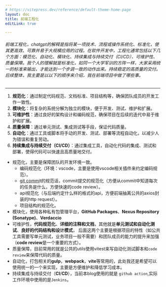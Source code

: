 ```yaml
---
# https://vitepress.dev/reference/default-theme-home-page
layout: doc
title: 前端工程化
editLink: true

---
```


###### 前端工程化，chatgpt的解释是指将某一项技术、流程或操作系统化、标准化，使其更高效、可靠并易于大规模应用的过程。在软件开发中，工程化通常包括以下几个方面：模范化、自动化、模块化、持续集成与持续交付（CI/CD）、可维护性、质量保障。我个人的理解就是标准化，如同一个大学军训的方阵一样，大家采用统一的标准来输出，才能达到一个步调一致的动作出来。持续稳定的高质量的交付。后续整体，我主要是以以下的顺序来介绍，我在前端项目中做了哪些事。


---

1. **规范化**：通过制定代码规范、文档标准、项目结构等，确保团队成员的开发工作一致性。
2. **模块化**：将复杂的系统分解为独立的模块，便于开发、测试、维护和扩展。
3. **可维护性**：通过良好的架构设计和编码规范，确保项目在后续的迭代中易于维护和扩展。
4. **质量保障**：通过单元测试、集成测试等手段，保证代码质量。
5. **自动化**：通过工具或脚本将手动的开发、测试、部署等流程自动化，以减少人为错误和重复劳动。
6. **持续集成与持续交付（**CI**/**CD**）**：通过集成工具，自动化代码的集成、测试和部署，使得代码可以快速且高质量地交付。



- 规范化，主要是保障团队的开发环境一致。
  - 编码规范化（环境：vscode，主要是使用vscode相关插件来约定编码规范）。
  - [git commi](./git.md)t的规范话，commit提交的规范化（方便从commit中知道每次的任务是什么，方便快速的code review）。
  - api规范化（与后端约定什么样的格式的api，方便前端抽离公共的axios封装的http request）。
  - 项目结构的规范化。
- 模块化，使用各种私有包管理平台，**GitHub Packages**、**Nexus Repository (Sonatype)**、**Verdaccio**
- 可维护性，**代码规范化**、**详细的注释和文档**，其他就是**单元测试和自动化测试**、**良好的代码结构和设计模式**， 后面这两个主要是根据项目的特性（如公共工具需要写单元测试，业务项目一般不需要）和团队成员的能力的提升来加强（**code review**是一个重要的方式）。
- 质量保障，目前常用的就是公共的utils使用vitest来写自动化测试脚本和`code review`来保障代码的质量。
- 自动化，打包相关的**gulp**，**webpack**，**vite**等常用的，此处我还是希望可以使用统一的一个来实现，主要是方便维护和降低学习成本。
- 持续集成与持续交付（**CI**/**CD**），当前本blog使用的就是 `github action`,实际工作环境中使用的是`Jenkins`。

